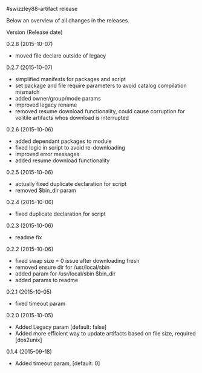 #swizzley88-artifact release

Below an overview of all changes in the releases.

Version (Release date)

0.2.8   (2015-10-07)

  * moved file declare outside of legacy

0.2.7   (2015-10-07)

  * simplified manifests for packages and script
  * set package and file require parameters to avoid catalog compilation mismatch
  * added owner/group/mode params
  * improved legacy rename
  * removed resume download functionality, could cause corruption for volitile artifacts whos download is interrupted

0.2.6   (2015-10-06)

  * added dependant packages to module
  * fixed logic in script to avoid re-downloading
  * improved error messages
  * added resume download functionality 

0.2.5   (2015-10-06)

  * actually fixed duplicate declaration for script
  * removed $bin_dir param

0.2.4   (2015-10-06)

  * fixed duplicate declaration for script

0.2.3   (2015-10-06)

  * readme fix

0.2.2   (2015-10-06)

  * fixed swap size = 0 issue after downloading fresh
  * removed ensure dir for /usr/local/sbin
  * added param for /usr/local/sbin $bin_dir
  * added params to readme

0.2.1   (2015-10-05)

  * fixed timeout param

0.2.0   (2015-10-05)

  * Added Legacy param [default: false]
  * Added more efficient way to update artifacts based on file size, required [dos2unix]
  
0.1.4   (2015-09-18)

  * Added timeout param, [default: 0]
